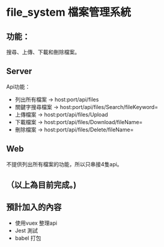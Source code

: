 # file_system 檔案管理系統

## 功能：
搜尋、上傳、下載和刪除檔案。

## Server
Api功能：
- 列出所有檔案 -> host:port/api/files
- 關鍵字搜尋檔案 -> host:port/api/files/Search/fileKeyword=
- 上傳檔案 -> host:port/api/files/Upload
- 下載檔案 -> host:port/api/files/Download/fileName=
- 刪除檔案 -> host:port/api/files/Delete/fileName=

## Web
不提供列出所有檔案的功能，所以只串接4隻api。

（以上為目前完成。)
---

## 預計加入的內容
- 使用vuex 整理api
- Jest 測試
- babel 打包